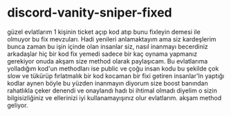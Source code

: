 # discord-vanity-sniper-fixed
güzel evlatlarım 1 kişinin ticket açıp kod atıp bunu fixleyin demesi ile olmuyor bu fix mevzuları. Hadi yenileri anlamaktayım ama siz kardeşlerim bunca zaman bu işin içinde olan insanlar siz, nasıl inanmayı becerdiniz arkadaşlar hiç bir kod fix yemedi sadece bir kaç oynama yapmanız gerekiyor onuda akşam size method olarak paylaşıcam. Bu evlatlarıma yolladığım kod'un methodları ise public ve çoğu insan kodu bu şekilde çok slow ve tükürüp fırlatmalık bir kod kocaman bir fixi getiren insanlar'In yaptığı kodlar aynen böyle
bu yüzden inanmayın diyorum size boost banından rahatlıkla çeker denendi ve onaylandı hadı bi ihtimal olmadı diyelim o sizin bilgisizliğiniz ve ellerinizi iyi kullanamayışınız olur evlatlarım. akşam method geliyor.
